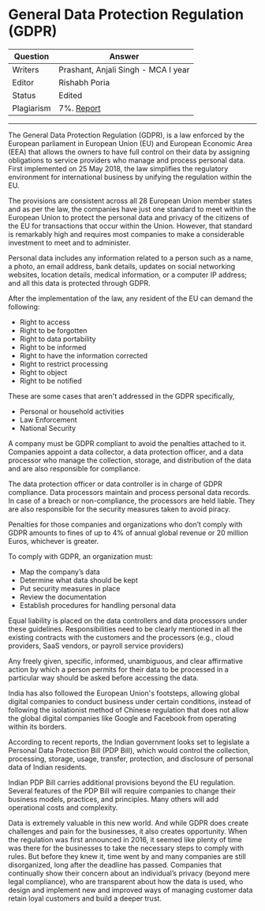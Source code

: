 # General Data Protection Regulation (GDPR)

| Question   | Answer                                                            |
| ---------- | ----------------------------------------------------------------- |
| Writers     | Prashant, Anjali Singh - MCA I year                                      |
| Editor     | Rishabh Poria                                                      |
| Status     | Edited |
| Plagiarism | 7%. [Report](https://github.com/RishPoria/Srijan-2021/blob/main/articles/plagReports/GDPR.pdf)|

---
The General Data Protection Regulation (GDPR), is a law enforced by the European parliament in European Union (EU) and European Economic Area (EEA) that allows the owners to have full control on their data by assigning obligations to service providers who manage and process personal data. First implemented on 25 May 2018, the law simplifies the regulatory environment for international business by unifying the regulation within the EU.

The provisions are consistent across all 28 European Union member states and as per the law, the companies have just one standard to meet within the European Union to protect the personal data and privacy of the citizens of the EU for transactions that occur within the Union. However, that standard is remarkably high and requires most companies to make a considerable investment to meet and to administer.

Personal data includes any information related to a person such as a name, a photo, an email address, bank details, updates on social networking websites, location details, medical information, or a computer IP address; and all this data is protected through GDPR.

After the implementation of the law, any resident of the EU can demand the following:

- Right to access
- Right to be forgotten
- Right to data portability
- Right to be informed
- Right to have the information corrected
- Right to restrict processing
- Right to object
- Right to be notified

These are some cases that aren't addressed in the GDPR specifically,

- Personal or household activities
- Law Enforcement
- National Security
 
A company must be GDPR compliant to avoid the penalties attached to it. Companies appoint a data collector, a data protection officer, and a data processor who manage the collection, storage, and distribution of the data and are also responsible for compliance.

The data protection officer or data controller is in charge of GDPR compliance. Data processors maintain and process personal data records. In case of a breach or non-compliance, the processors are held liable. They are also responsible for the security measures taken to avoid piracy.

Penalties for those companies and organizations who don’t comply with GDPR amounts to fines of up to 4% of annual global revenue or 20 million Euros, whichever is greater.

To comply with GDPR, an organization must:
- Map the company’s data
- Determine what data should be kept
- Put security measures in place
- Review the documentation
- Establish procedures for handling personal data

Equal liability is placed on the data controllers and data processors under these guidelines. Responsibilities need to be clearly mentioned in all the existing contracts with the customers and the processors (e.g., cloud providers, SaaS vendors, or payroll service providers)

Any freely given, specific, informed, unambiguous, and clear affirmative action by which a person permits for their data to be processed in a particular way should be asked before accessing the data.

India has also followed the European Union's footsteps, allowing global digital companies to conduct business under certain conditions, instead of following the isolationist method of Chinese regulation that does not allow the global digital companies like Google and Facebook from operating within its borders.

According to recent reports, the Indian government looks set to legislate a Personal Data Protection Bill (PDP Bill), which would control the collection, processing, storage, usage, transfer, protection, and disclosure of personal data of Indian residents.

Indian PDP Bill carries additional provisions beyond the EU regulation. Several features of the PDP Bill will require companies to change their business models, practices, and principles. Many others will add operational costs and complexity.
 
Data is extremely valuable in this new world. And while GDPR does create challenges and pain for the businesses, it also creates opportunity. When the regulation was first announced in 2016, it seemed like plenty of time was there for the businesses to take the necessary steps to comply with rules. But before they knew it, time went by and many companies are still disorganized, long after the deadline has passed. Companies that continually show their concern about an individual’s privacy (beyond mere legal compliance), who are transparent about how the data is used, who design and implement new and improved ways of managing customer data retain loyal customers and build a deeper trust.